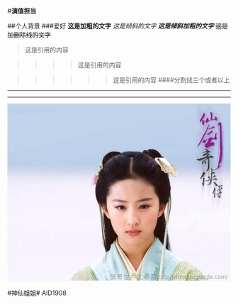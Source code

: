 #
#**演值担当**

##个人背景
###爱好
**这是加粗的文字**
*这是倾斜的文字*
***这是倾斜加粗的文字***
~~这是加删除线的文字~~
>这是引用的内容

>>>>这是引用的内容

>>>>>>这是引用的内容
####分割线三个或者以上
----
***

![](./lyf.jpg)

#神仙姐姐# AID1908

